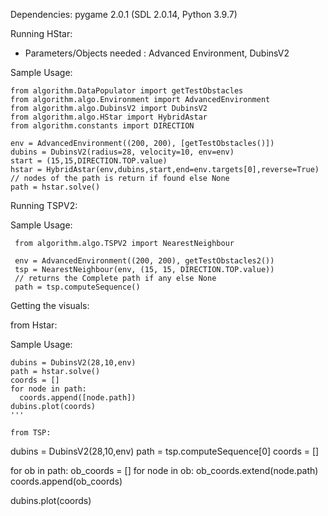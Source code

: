 Dependencies: pygame 2.0.1 (SDL 2.0.14, Python 3.9.7)



Running HStar:
+ Parameters/Objects needed : Advanced Environment, DubinsV2

Sample Usage:
```
from algorithm.DataPopulator import getTestObstacles
from algorithm.algo.Environment import AdvancedEnvironment
from algorithm.algo.DubinsV2 import DubinsV2
from algorithm.algo.HStar import HybridAstar
from algorithm.constants import DIRECTION

env = AdvancedEnvironment((200, 200), [getTestObstacles()])
dubins = DubinsV2(radius=28, velocity=10, env=env)
start = (15,15,DIRECTION.TOP.value)
hstar = HybridAstar(env,dubins,start,end=env.targets[0],reverse=True)
// nodes of the path is return if found else None
path = hstar.solve() 
```

Running TSPV2:

Sample Usage:
```
 from algorithm.algo.TSPV2 import NearestNeighbour

 env = AdvancedEnvironment((200, 200), getTestObstacles2())
 tsp = NearestNeighbour(env, (15, 15, DIRECTION.TOP.value))
 // returns the Complete path if any else None
 path = tsp.computeSequence()
```

Getting the visuals:

from Hstar:

Sample Usage:
```
dubins = DubinsV2(28,10,env)
path = hstar.solve()
coords = []
for node in path:
  coords.append([node.path])
dubins.plot(coords)
'''

from TSP:
```
dubins = DubinsV2(28,10,env)
path = tsp.computeSequence[0]
coords = []

for ob in path:
   ob_coords = []
   for node in ob:
      ob_coords.extend(node.path)
   coords.append(ob_coords)

dubins.plot(coords)
   
```
